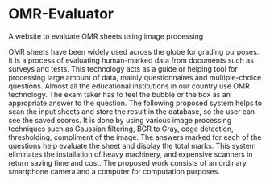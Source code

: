 # OMR-Evaluator
A website to evaluate OMR sheets using image processing

OMR sheets have been widely used across the globe for grading purposes. It is a process of
evaluating human-marked data from documents such as surveys and tests. This technology acts
as a guide or helping tool for processing large amount of data, mainly questionnaires and
multiple-choice questions. Almost all the educational institutions in our country use OMR
technology. The exam taker has to feel the bubble or the box as an appropriate answer to the
question. The following proposed system helps to scan the input sheets and store the result in the
database, so the user can see the saved scores. It is done by using various image processing
techniques such as Gaussian filtering, BGR to Gray, edge detection, thresholding, compliment of
the image. The answers marked for each of the questions help evaluate the sheet and display the
total marks. This system eliminates the installation of heavy machinery, and expensive scanners
in return saving time and cost. The proposed work consists of an ordinary smartphone camera
and a computer for computation purposes.
